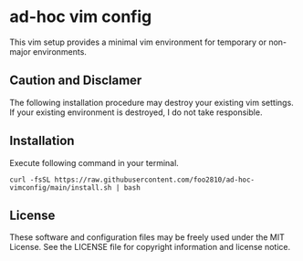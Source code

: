 ad-hoc vim config
=================

This vim setup provides a minimal vim environment for temporary or non-major environments.

Caution and Disclamer
---------------------
The following installation procedure may destroy your existing vim settings. If your existing environment is destroyed, I do not take responsible.

Installation
------------

Execute following command in your terminal.
```
curl -fsSL https://raw.githubusercontent.com/foo2810/ad-hoc-vimconfig/main/install.sh | bash
```

License
-------
These software and configuration files may be freely used under the MIT License. See the LICENSE file for copyright information and license notice.

